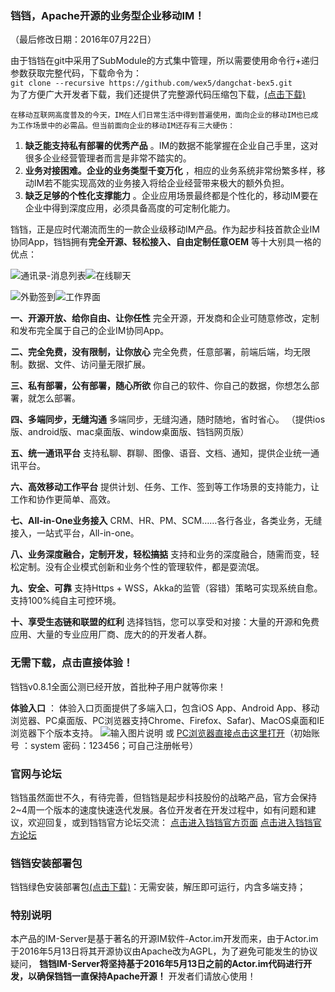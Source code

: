 ### 铛铛，Apache开源的业务型企业移动IM！
（最后修改日期：2016年07月22日）  
    
由于铛铛在git中采用了SubModule的方式集中管理，所以需要使用命令行+递归参数获取完整代码，下载命令为：  
`git clone --recursive https://github.com/wex5/dangchat-bex5.git`  
为了方便广大开发者下载，我们还提供了完整源代码压缩包下载，[(点击下载)](http://www.wex5.com/downloads/)   
	
	在移动互联网高度普及的今天，IM在人们日常生活中得到普遍使用，面向企业的移动IM也已成为工作场景中的必需品。但当前面向企业的移动IM还存有三大硬伤：
1.  **缺乏能支持私有部署的优秀产品** 。IM的数据不能掌握在企业自己手里，这对很多企业经营管理者而言是非常不踏实的。
2.  **业务对接困难。企业的业务类型千变万化** ，相应的业务系统非常纷繁多样，移动IM若不能实现高效的业务接入将给企业经营带来极大的额外负担。 
3.  **缺乏足够的个性化支撑能力** 。企业应用场景最终都是个性化的，移动IM要在企业中得到深度应用，必须具备高度的可定制化能力。
    
铛铛，正是应时代潮流而生的一款企业级移动IM产品。作为起步科技首款企业IM协同App，铛铛拥有**完全开源、轻松接入、自由定制任意OEM** 等十大别具一格的优点：

![通讯录-消息列表](http://git.oschina.net/uploads/images/2016/0708/121556_f89533c5_326111.png "通讯录-消息列表")![在线聊天](http://git.oschina.net/uploads/images/2016/0708/121609_a9ff5ac6_326111.png "在线聊天")

![外勤签到](http://git.oschina.net/uploads/images/2016/0708/121629_c20f2d10_326111.png "外勤签到")![工作界面](http://git.oschina.net/uploads/images/2016/0708/121646_a3998d2d_326111.jpeg "工作界面")

 **一、开源开放、给你自由、让你任性** 
完全开源，开发商和企业可随意修改，定制和发布完全属于自己的企业IM协同App。

 **二、完全免费，没有限制，让你放心** 
完全免费，任意部署，前端后端，均无限制。数据、文件、访问量无限扩展。

 **三、私有部署，公有部署，随心所欲** 
你自己的软件、你自己的数据，你想怎么部署，就怎么部署。

 **四、多端同步，无缝沟通** 
多端同步，无缝沟通，随时随地，省时省心。
（提供ios版、android版、mac桌面版、window桌面版、铛铛网页版）

 **五、统一通讯平台** 
支持私聊、群聊、图像、语音、文档、通知，提供企业统一通讯平台。

 **六、高效移动工作平台** 
提供计划、任务、工作、签到等工作场景的支持能力，让工作和协作更简单、高效。

 **七、All-in-One业务接入** 
CRM、HR、PM、SCM……各行各业，各类业务，无缝接入，一站式平台，All-in-one。

 **八、业务深度融合，定制开发，轻松搞掂** 
支持和业务的深度融合，随需而变，轻松定制。没有企业模式创新和业务个性的管理软件，都是耍流氓。

 **九、安全、可靠** 
支持Https + WSS，Akka的监管（容错）策略可实现系统自愈。支持100%纯自主可控环境。

 **十、享受生态链和联盟的红利** 
选择铛铛，您可以享受和对接：大量的开源和免费应用、大量的专业应用厂商、庞大的的开发者人群。

### 无需下载，点击直接体验！
铛铛v0.8.1全面公测已经开放，首批种子用户就等你来！

**体验入口** ：
体验入口页面提供了多端入口，包含iOS App、Android App、移动浏览器、PC桌面版、PC浏览器支持Chrome、Firefox、Safar)、MacOS桌面和IE浏览器下个版本支持。
![输入图片说明](http://git.oschina.net/uploads/images/2016/0722/111817_11d80cf9_326111.png "在这里输入图片标题")
或 [PC浏览器直接点击这里打开](http://dangchat.wex5.com/x5/UI2/v_5453_nol_zh_CNs_desktopd_pc/work_index/index.html)（初始账号 ：system 密码：123456；可自己注册帐号）
### 官网与论坛
铛铛虽然面世不久，有待完善，但铛铛是起步科技股份的战略产品，官方会保持2~4周一个版本的速度快速迭代发展。各位开发者在开发过程中，如有问题和建议，欢迎回复，或到铛铛官方论坛交流：
[点击进入铛铛官方页面](http://http://www.wex5.com/im/)
[点击进入铛铛官方论坛](http://bbs.wex5.com/forum-123-1.html)

### 铛铛安装部署包

铛铛绿色安装部署包[(点击下载)](http://www.wex5.com/downloads/)：无需安装，解压即可运行，内含多端支持；

### 特别说明

本产品的IM-Server是基于著名的开源IM软件-Actor.im开发而来，由于Actor.im于2016年5月13日将其开源协议由Apache改为AGPL，为了避免可能发生的协议疑问， **铛铛IM-Server将坚持基于2016年5月13日之前的Actor.im代码进行开发，以确保铛铛一直保持Apache开源！** 开发者们请放心使用！